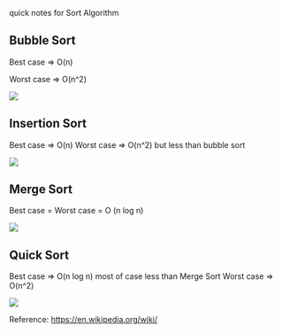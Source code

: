 quick notes for Sort Algorithm 

## Bubble Sort 

Best case => O(n)

Worst case => O(n^2)

![][bubble_sort_image]



## Insertion Sort

Best case => O(n)
Worst case => O(n^2) but less than bubble sort

![][insertion_sort_image]

## Merge Sort

Best case = Worst case = O (n log n)

![][merge_sort_image]

## Quick Sort

Best case => O(n log n) most of case less than Merge Sort
Worst case => O(n^2)

![][quick_sort_image]

[bubble_sort_image]: https://upload.wikimedia.org/wikipedia/commons/c/c8/Bubble-sort-example-300px.gif
[insertion_sort_image]: https://upload.wikimedia.org/wikipedia/commons/0/0f/Insertion-sort-example-300px.gif
[merge_sort_image]: https://en.wikipedia.org/wiki/Merge_sort#/media/File:Merge-sort-example-300px.gif
[quick_sort_image]: https://en.wikipedia.org/wiki/File:Sorting_quicksort_anim.gif

Reference:
https://en.wikipedia.org/wiki/
